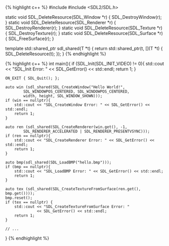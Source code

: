 
{% highlight c++ %}
#include <memory>
#include <SDL2/SDL.h>

static void SDL_DeleteResource(SDL_Window   *r) { SDL_DestroyWindow(r); }
static void SDL_DeleteResource(SDL_Renderer *r) { SDL_DestroyRenderer(r); }
static void SDL_DeleteResource(SDL_Texture  *r) { SDL_DestroyTexture(r); }
static void SDL_DeleteResource(SDL_Surface  *r) { SDL_FreeSurface(r); }

template <typename T>
std::shared_ptr<T> sdl_shared(T *t) {
    return std::shared_ptr<T>(t, [](T *t) { SDL_DeleteResource(t); });
}
{% endhighlight %}


{% highlight c++ %}
int main(){
    if (SDL_Init(SDL_INIT_VIDEO) != 0){
        std::cout << "SDL_Init Error: " << SDL_GetError() << std::endl;
        return 1;
    }

    ON_EXIT { SDL_Quit(); };

    auto win (sdl_shared(SDL_CreateWindow("Hello World!",
            SDL_WINDOWPOS_CENTERED, SDL_WINDOWPOS_CENTERED,
            width, height, SDL_WINDOW_SHOWN)));
    if (win == nullptr){
        std::cout << "SDL_CreateWindow Error: " << SDL_GetError() << std::endl;
        return 1;
    }

    auto ren (sdl_shared(SDL_CreateRenderer(win.get(), -1,
            SDL_RENDERER_ACCELERATED | SDL_RENDERER_PRESENTVSYNC)));
    if (ren == nullptr){
        std::cout << "SDL_CreateRenderer Error: " << SDL_GetError() << std::endl;
        return 1;
    }

    auto bmp(sdl_shared(SDL_LoadBMP("hello.bmp")));
    if (bmp == nullptr){
        std::cout << "SDL_LoadBMP Error: " << SDL_GetError() << std::endl;
        return 1;
    }

    auto tex (sdl_shared(SDL_CreateTextureFromSurface(ren.get(), bmp.get())));
    bmp.reset();
    if (tex == nullptr) {
        std::cout << "SDL_CreateTextureFromSurface Error: "
                  << SDL_GetError() << std::endl;
        return 1;
    }

    // ...
}
{% endhighlight %}

